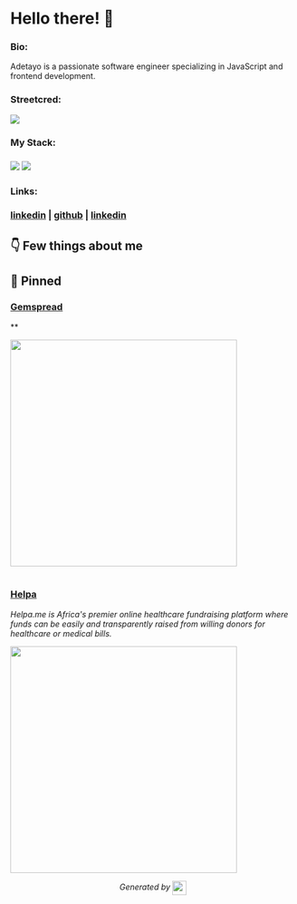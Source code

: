 
# Hello there! 👋


### Bio:

Adetayo is a passionate software engineer specializing in JavaScript and frontend development.
            

### Streetcred:

<a href="https://www.tublian.com/profile/adetyaz?ss=true"><img src="https://t74hnvwwsd.execute-api.us-east-1.amazonaws.com/dev/ft/profile/streetcred/badge/adetyaz?type=without_score"></a>

### My Stack:

### <img src="https://t74hnvwwsd.execute-api.us-east-1.amazonaws.com/dev/ft/profile/streetcred/github/tag/JavaScript"/> <img src="https://t74hnvwwsd.execute-api.us-east-1.amazonaws.com/dev/ft/profile/streetcred/github/tag/Frontend"/>

### 

### 

### Links:

### <a href="https://www.linkedin.com/in/lasisi-adetayo-aab8b722a/">linkedin</a> | <a href="https://www.github.com/adetyaz">github</a> | <a href="">linkedin</a>

## 👇 Few things about me


<div>

            
</div>




## 📌 Pinned

<div>

<div>
<div id="pinned-card">

### <a href="https://www.gemspread.com/publishing" target="_blank">Gemspread</a>
**

<a href="https://www.gemspread.com/publishing" target="_blank">
      <img src="" width="400px">
</a>
</div>
                  

<br/>



<div>
<div id="pinned-card">

### <a href="https://helpa.me/" target="_blank">Helpa</a>
*Helpa.me is Africa's premier online healthcare fundraising platform where funds can be easily and transparently raised from willing donors for healthcare or medical bills.*

<a href="https://helpa.me/" target="_blank">
      <img src="/logo.png" width="400px">
</a>
</div>
                  
</div>
            

<p align="center">
<i>Generated by <a href="https://www.tublian.com/"><img src="https://tublian-newsletter-assets.s3.amazonaws.com/just-logo.png" width="25" style="vertical-align: middle"/></i>
</p>
